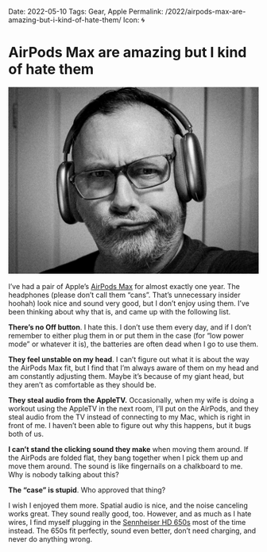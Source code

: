 Date: 2022-05-10
Tags: Gear, Apple
Permalink: /2022/airpods-max-are-amazing-but-i-kind-of-hate-them/
Icon: 🌀

# AirPods Max are amazing but I kind of hate them

![](/_img/2022/20220510-airpods-max.jpg)

I’ve had a pair of Apple’s [AirPods Max](https://www.apple.com/airpods-max/) for almost exactly one year. The headphones (please don’t call them “cans”. That’s unnecessary insider hoohah) look nice and sound very good, but I don’t enjoy using them. I’ve been thinking about why that is, and came up with the following list.

**There’s no Off button**. I hate this. I don’t use them every day, and if I don’t remember to either plug them in or put them in the case (for “low power mode” or whatever it is), the batteries are often dead when I go to use them.

**They feel unstable on my head**. I can’t figure out what it is about the way the AirPods Max fit, but I find that I’m always aware of them on my head and am constantly adjusting them. Maybe it’s because of my giant head, but they aren’t as comfortable as they should be.

**They steal audio from the AppleTV.** Occasionally, when my wife is doing a workout using the AppleTV in the next room, I’ll put on the AirPods, and they steal audio from the TV instead of connecting to my Mac, which is right in front of me. I haven’t been able to figure out why this happens, but it bugs both of us.

**I can’t stand the clicking sound they make** when moving them around. If the AirPods are folded flat, they bang together when I pick them up and move them around. The sound is like fingernails on a chalkboard to me. Why is nobody talking about this?

**The “case” is stupid**. Who approved that thing?

I wish I enjoyed them more. Spatial audio is nice, and the noise canceling works great. They sound really good, too. However, and as much as I hate wires, I find myself plugging in the [Sennheiser HD 650s](https://en-us.sennheiser.com/high-quality-headphones-around-ear-audio-surround-hd-650) most of the time instead. The 650s fit perfectly, sound even better, don’t need charging, and never do anything wrong.